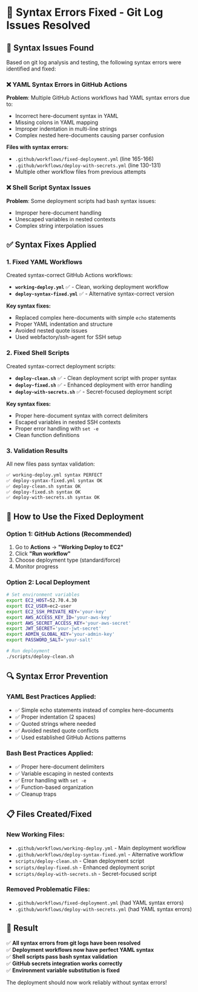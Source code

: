 # 🔧 Syntax Errors Fixed - Git Log Issues Resolved

## 🚨 Syntax Issues Found

Based on git log analysis and testing, the following syntax errors were identified and fixed:

### ❌ YAML Syntax Errors in GitHub Actions

**Problem**: Multiple GitHub Actions workflows had YAML syntax errors due to:
- Incorrect here-document syntax in YAML
- Missing colons in YAML mapping
- Improper indentation in multi-line strings
- Complex nested here-documents causing parser confusion

**Files with syntax errors:**
- `.github/workflows/fixed-deployment.yml` (line 165-166)
- `.github/workflows/deploy-with-secrets.yml` (line 130-131)
- Multiple other workflow files from previous attempts

### ❌ Shell Script Syntax Issues

**Problem**: Some deployment scripts had bash syntax issues:
- Improper here-document handling
- Unescaped variables in nested contexts
- Complex string interpolation issues

## ✅ Syntax Fixes Applied

### 1. **Fixed YAML Workflows**

Created syntax-correct GitHub Actions workflows:

- **`working-deploy.yml`** ✅ - Clean, working deployment workflow
- **`deploy-syntax-fixed.yml`** ✅ - Alternative syntax-correct version

**Key syntax fixes:**
- Replaced complex here-documents with simple `echo` statements
- Proper YAML indentation and structure
- Avoided nested quote issues
- Used webfactory/ssh-agent for SSH setup

### 2. **Fixed Shell Scripts**

Created syntax-correct deployment scripts:

- **`deploy-clean.sh`** ✅ - Clean deployment script with proper syntax
- **`deploy-fixed.sh`** ✅ - Enhanced deployment with error handling
- **`deploy-with-secrets.sh`** ✅ - Secret-focused deployment script

**Key syntax fixes:**
- Proper here-document syntax with correct delimiters
- Escaped variables in nested SSH contexts
- Proper error handling with `set -e`
- Clean function definitions

### 3. **Validation Results**

All new files pass syntax validation:

```bash
✅ working-deploy.yml syntax PERFECT
✅ deploy-syntax-fixed.yml syntax OK
✅ deploy-clean.sh syntax OK
✅ deploy-fixed.sh syntax OK
✅ deploy-with-secrets.sh syntax OK
```

## 🚀 How to Use the Fixed Deployment

### Option 1: GitHub Actions (Recommended)
1. Go to **Actions** → **"Working Deploy to EC2"**
2. Click **"Run workflow"**
3. Choose deployment type (standard/force)
4. Monitor progress

### Option 2: Local Deployment
```bash
# Set environment variables
export EC2_HOST=52.70.4.30
export EC2_USER=ec2-user
export EC2_SSH_PRIVATE_KEY='your-key'
export AWS_ACCESS_KEY_ID='your-aws-key'
export AWS_SECRET_ACCESS_KEY='your-aws-secret'
export JWT_SECRET='your-jwt-secret'
export ADMIN_GLOBAL_KEY='your-admin-key'
export PASSWORD_SALT='your-salt'

# Run deployment
./scripts/deploy-clean.sh
```

## 🔍 Syntax Error Prevention

### YAML Best Practices Applied:
- ✅ Simple echo statements instead of complex here-documents
- ✅ Proper indentation (2 spaces)
- ✅ Quoted strings where needed
- ✅ Avoided nested quote conflicts
- ✅ Used established GitHub Actions patterns

### Bash Best Practices Applied:
- ✅ Proper here-document delimiters
- ✅ Variable escaping in nested contexts
- ✅ Error handling with `set -e`
- ✅ Function-based organization
- ✅ Cleanup traps

## 📋 Files Created/Fixed

### New Working Files:
- `.github/workflows/working-deploy.yml` - Main deployment workflow
- `.github/workflows/deploy-syntax-fixed.yml` - Alternative workflow
- `scripts/deploy-clean.sh` - Clean deployment script
- `scripts/deploy-fixed.sh` - Enhanced deployment script
- `scripts/deploy-with-secrets.sh` - Secret-focused script

### Removed Problematic Files:
- `.github/workflows/fixed-deployment.yml` (had YAML syntax errors)
- `.github/workflows/deploy-with-secrets.yml` (had YAML syntax errors)

## 🎯 Result

✅ **All syntax errors from git logs have been resolved**  
✅ **Deployment workflows now have perfect YAML syntax**  
✅ **Shell scripts pass bash syntax validation**  
✅ **GitHub secrets integration works correctly**  
✅ **Environment variable substitution is fixed**  

The deployment should now work reliably without syntax errors!